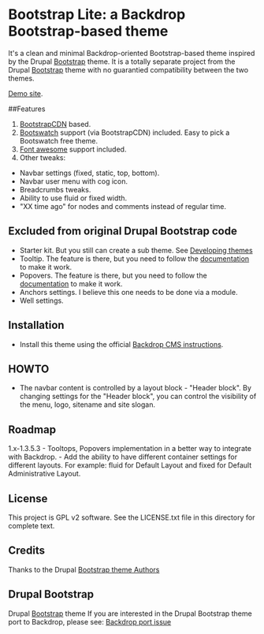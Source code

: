 # Bootstrap Lite: a Backdrop Bootstrap-based theme 
It's a clean and minimal Backdrop-oriented Bootstrap-based theme inspired by the Drupal [Bootstrap](https://www.drupal.org/project/bootstrap) theme. It is a totally separate project from the Drupal [Bootstrap](https://www.drupal.org/project/bootstrap) theme with no guarantied compatibility between the two themes.

[Demo site](http://bootstrap.backdrop.expert).

##Features
1. [BootstrapCDN](http://bootstrapcdn.com/) based.
2. [Bootswatch](http://bootswatch.com) support (via BootstrapCDN) included. Easy to pick a Bootswatch free theme.
3. [Font awesome](https://fortawesome.github.io/Font-Awesome/) support included.
4. Other tweaks:
  - Navbar settings (fixed, static, top, bottom). 
  - Navbar user menu with cog icon.
  - Breadcrumbs tweaks.
  - Ability to use fluid or fixed width.
  - "XX time ago" for nodes and comments instead of regular time.
  
## Excluded from original Drupal Bootstrap code
  - Starter kit. But you still can create a sub theme. See [Developing themes](https://api.backdropcms.org/developing-themes)
  - Tooltip. The feature is there, but you need to follow the [documentation](http://getbootstrap.com/javascript/#tooltips) to make it work.
  - Popovers. The feature is there, but you need to follow the [documentation](http://getbootstrap.com/javascript/#popovers) to make it work.
  - Anchors settings. I believe this one needs to be done via a module.
  - Well settings.

## Installation
  - Install this theme using the official [Backdrop CMS instructions](https://backdropcms.org/guide/themes).

## HOWTO
  - The navbar content is controlled by a layout block - "Header block". By changing settings for the "Header block", you can control the visibility of the menu, logo, sitename and site slogan.

## Roadmap
  1.x-1.3.5.3
    - Tooltops, Popovers implementation in a better way to integrate with Backdrop.
    - Add the ability to have different container settings for different layouts. For example: fluid for Default Layout and fixed for Default Administrative Layout.

## License
This project is GPL v2 software. See the LICENSE.txt file in this directory for complete text.

## Credits
Thanks to the Drupal [Bootstrap theme Authors](http://drupal.org/node/259843/committers)

## Drupal Bootstrap
Drupal [Bootstrap](https://www.drupal.org/project/bootstrap) theme
If you are interested in the Drupal Bootstrap theme port to Backdrop, please see: [Backdrop port issue](https://www.drupal.org/node/2483391)
